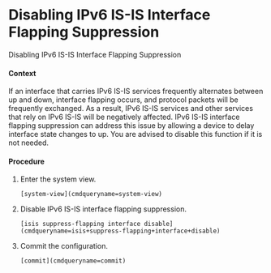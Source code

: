 Disabling IPv6 IS-IS Interface Flapping Suppression
===================================================

Disabling IPv6 IS-IS Interface Flapping Suppression

#### Context

If an interface that carries IPv6 IS-IS services frequently alternates between up and down, interface flapping occurs, and protocol packets will be frequently exchanged. As a result, IPv6 IS-IS services and other services that rely on IPv6 IS-IS will be negatively affected. IPv6 IS-IS interface flapping suppression can address this issue by allowing a device to delay interface state changes to up. You are advised to disable this function if it is not needed.


#### Procedure

1. Enter the system view.
   
   
   ```
   [system-view](cmdqueryname=system-view)
   ```
2. Disable IPv6 IS-IS interface flapping suppression.
   
   
   ```
   [isis suppress-flapping interface disable](cmdqueryname=isis+suppress-flapping+interface+disable)
   ```
3. Commit the configuration.
   
   
   ```
   [commit](cmdqueryname=commit)
   ```